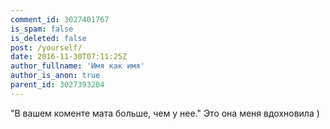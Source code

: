 ```yaml
---
comment_id: 3027401767
is_spam: false
is_deleted: false
post: /yourself/
date: 2016-11-30T07:11:25Z
author_fullname: 'Имя как имя'
author_is_anon: true
parent_id: 3027393204
---
```


<p>"В вашем коменте мата больше, чем у нее." Это она меня вдохновила )</p>
